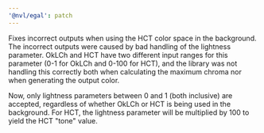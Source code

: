 ```yaml
---
'@nvl/egal': patch
---
```


Fixes incorrect outputs when using the HCT color space in the background. The incorrect outputs were caused by bad handling of the lightness parameter. OkLCh and HCT have two different input ranges for this parameter (0-1 for OkLCh and 0-100 for HCT), and the library was not handling this correctly both when calculating the maximum chroma nor when generating the output color.

Now, only lightness parameters between 0 and 1 (both inclusive) are accepted, regardless of whether OkLCh or HCT is being used in the background. For HCT, the lightness parameter will be multiplied by 100 to yield the HCT "tone" value.
